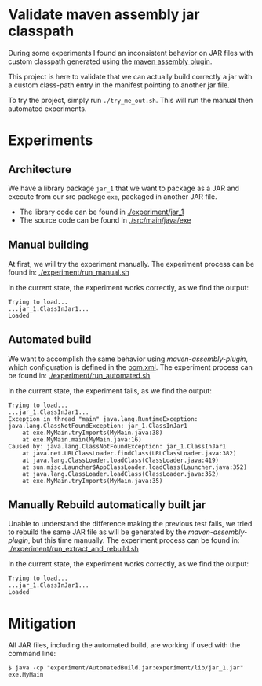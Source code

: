 # Validate maven assembly jar classpath

During some experiments I found an inconsistent behavior on JAR files with custom classpath
generated using the [maven assembly plugin](https://maven.apache.org/plugins/maven-assembly-plugin/).

This project is here to validate that we can actually build correctly a jar with a custom class-path
entry in the manifest pointing to another jar file.

To try the project, simply run `./try_me_out.sh`. This will run the manual then automated experiments.


# Experiments

## Architecture

We have a library package `jar_1` that we want to package as a JAR and
execute from our src package `exe`, packaged in another JAR file.

- The library code can be found in [./experiment/jar_1](./experiment/jar_1)
- The source code can be found in [./src/main/java/exe](./src/main/java/exe)   

## Manual building

At first, we will try the experiment manually. 
The experiment process can be found in: [./experiment/run_manual.sh](./experiment/run_manual.sh)

In the current state, the experiment works correctly, as we find the output:
```
Trying to load...
...jar_1.ClassInJar1...
Loaded
```

## Automated build

We want to accomplish the same behavior using _maven-assembly-plugin_, which configuration is defined in the [pom.xml](./pom.xml).
The experiment process can be found in: [./experiment/run_automated.sh](./experiment/run_automated.sh)


In the current state, the experiment fails, as we find the output:
```
Trying to load...
...jar_1.ClassInJar1...
Exception in thread "main" java.lang.RuntimeException: java.lang.ClassNotFoundException: jar_1.ClassInJar1
	at exe.MyMain.tryImports(MyMain.java:38)
	at exe.MyMain.main(MyMain.java:16)
Caused by: java.lang.ClassNotFoundException: jar_1.ClassInJar1
	at java.net.URLClassLoader.findClass(URLClassLoader.java:382)
	at java.lang.ClassLoader.loadClass(ClassLoader.java:419)
	at sun.misc.Launcher$AppClassLoader.loadClass(Launcher.java:352)
	at java.lang.ClassLoader.loadClass(ClassLoader.java:352)
	at exe.MyMain.tryImports(MyMain.java:35)
```

## Manually Rebuild automatically built jar

Unable to understand the difference making the previous test fails, we tried to rebuild the same JAR file 
as will be generated by the _maven-assembly-plugin_, but this time manually.
The experiment process can be found in: [./experiment/run_extract_and_rebuild.sh](./experiment/run_extract_and_rebuild.sh)

In the current state, the experiment works correctly, as we find the output:
```
Trying to load...
...jar_1.ClassInJar1...
Loaded
```

# Mitigation

All JAR files, including the automated build, are working if used with the command line:
```shell script
$ java -cp "experiment/AutomatedBuild.jar:experiment/lib/jar_1.jar" exe.MyMain
```
